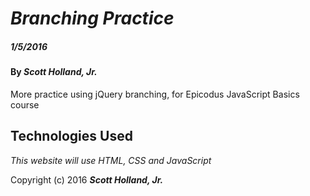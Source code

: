 # _Branching Practice_

##### _1/5/2016_

#### By _**Scott Holland, Jr.**_

More practice using jQuery branching, for Epicodus JavaScript Basics course

## Technologies Used

_This website will use HTML, CSS and JavaScript_

Copyright (c) 2016 **_Scott Holland, Jr._**
